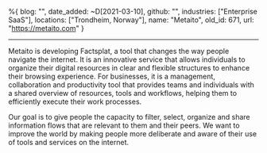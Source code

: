 %{
  blog: "",
  date_added: ~D[2021-03-10],
  github: "",
  industries: ["Enterprise SaaS"],
  locations: ["Trondheim, Norway"],
  name: "Metaito",
  old_id: 671,
  url: "https://metaito.com"
}

---

Metaito is developing Factsplat, a tool that changes the way people navigate the internet. It is an innovative service that allows individuals to organize their digital resources in clear and flexible structures to enhance their browsing experience. For businesses, it is a management, collaboration and productivity tool that provides teams and individuals with a shared overview of resources, tools and workflows, helping them to efficiently execute their work processes.

Our goal is to give people the capacity to filter, select, organize and share information flows that are relevant to them and their peers. We want to improve the world by making people more deliberate and aware of their use of tools and services on the internet.
